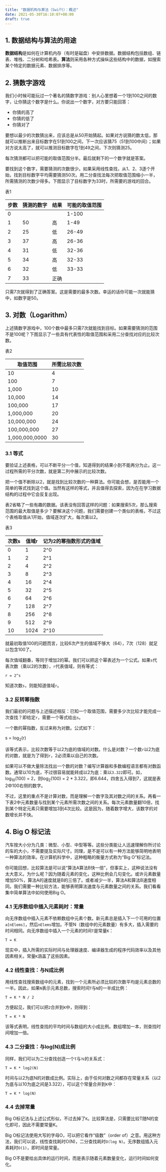 ```yaml
---
title: "数据机构与算法（Swift）：概述"
date: 2021-05-30T16:10:07+08:00
draft: true
---
```


## 1. 数据结构与算法的用途

**数据结构**是如何在计算机内存（有时是磁盘）中安排数据。数据结构包括数组、链表、堆栈、二分树和哈希表。**算法**则采用各种方式操纵这些结构中的数据，如搜索某个特定的数据元素、数据排序等。

## 2. 猜数字游戏

我们小时候可能玩过一个著名的猜数字游戏：别人心里想着一个1到100之间的数字，让你猜这个数字是什么。你说出一个数字，对方要只能回答：

* 你猜的高了
* 你猜的低了
* 你猜对了

要想以最少的次数猜出来，应该总是从50开始猜起。如果对方说猜的数太低，那就可以推断出来目标数字在51到100之间，下一次应该猜75（51到100中间）；如果对方说太高了，就可以推测目标数字在1到49之间，下次则猜测25。

每次猜测都可以把可能的取值范围分半。最后就剩下的一个数字就是答案。

要找到这个数字，需要猜测的次数很少。如果采用线性查找，从1、2、3逐个开始，找到目标数字平均需要猜测50次。用二分查找法每次把取值范围缩小一半，所需猜测的次数少得多。下图显示了目标数字为33时，所需要的游戏的回合。

表1

| 步数      | 猜测的数字  | 结果    | 可能的取值范围 |
| -------- | --------- | ------- | ----------- |
| 0        |           |         | 1-100       |
| 1        | 50        | 高      | 1-49        |
| 2        | 25        | 低      | 26-49       |
| 3        | 37        | 高      | 26-36       |
| 4        | 31        | 低      | 32-36       |
| 5        | 34        | 高      | 32-33       |
| 6        | 32        | 低      | 33-33       |
| 7        | 33        | 正确    |             |

只需7次就得到了正确答案。这是需要的最多次数。幸运的话你可能一次就能猜中，如数字是50。

## 3. 对数（Logarithm）

上述猜数字游戏中，100个数中最多只需7次就能找到目标。如果需要猜测的范围不是100呢？下图显示了一些具有代表性的取值范围和采用二分查找对应的比较次数。

表2

| 取值范围         | 所需比较次数 |
| ----------      | ----------- |
| 10              | 4           |
| 100             | 7           |
| 1,000           | 10          |
| 10,000          | 14          |
| 100,000         | 17          |
| 1,000,000       | 20          |
| 10,000,000      | 24          |
| 100,000,000     | 27          |
| 1,000,000,0000  | 30          |

### 3.1 等式

要验证上述表格，可以不断平分一个值，知道得到的结果小到不能再分为止。这一过程所需的平分次数，就是第二列中展示的比较次数。

把一个值不断除以2，就是找到比较次数的一种算法。你可能会想，是否能用一个简单的等式找到这个值。当然有这样的等式，并且值得去探索，因为在在学习数据结构的过程中它会反复出现。

表2省略了一些有趣的数据。该表没有回答这样的问题：如果搜索5次，那么搜索范围的最大取值是多少？要解决这个问题，我们需要创建一个类似的表格，不过这个表格取值从1开始，值域逐次扩大，每次乘以2。

表3

| 次数s    | 值域r          | 记为2的幂指数形式的值域 |
| --------| -------------- | ------------------- |
| 0       | 1              | 2^0                 |
| 1       | 2              | 2^1                 |
| 2       | 4              | 2^2                 |
| 3       | 8              | 2^3                 |
| 4       | 16             | 2^4                 |
| 5       | 32             | 2^5                 |
| 6       | 64             | 2^6                 |
| 7       | 128            | 2^7                 |
| 8       | 256            | 2^8                 |
| 9       | 512            | 2^9                 |
| 10      | 1024           | 2^10                |

就最初取值100的问题而言，比较6次产生的值域不够大（64），7次（128）就足以包含100了。

每次值域翻番，等同于增加2的幂。我们可以把这个幂表述为一个公式。如果`s`代表次数（乘以2的次数），`r`代表值域，则有等式：

```
r = 2^s
```

知道次数`s`，则能知道值域`r`。

### 3.2 反转幂指数

我们最初的问题与上述描述相反：已知一个取值范围，需要多少次比较才能完成一次查找？即给定`r`，需要一个等式给出`s`。

一个数的幂指数，反过来称为对数。公式如下：

s = log<sub>2</sub>(r)

该等式表示，比较次数等于以2为底的值域的对数。什么是对数？一个数`r`以2为底的对数，就是为了得到`r`，2必须乘以自己的次数。

如果可以不做大量除法找出一个数的对数？编写计算器和多数编程语言都有对数函数。通常以10为底，不过很容易就能转成以2为底：乘以`3.322`即可。如，log<sub>10</sub>(100) = 2，则log<sub>2</sub>(100) = 2 * 3.322，即6.644，四舍五入得到7，这就是表2中100右侧的数字。

不过，这里的重点不是计算对数，而是理解一个数字及其对数之间的关系。再看一下表2中元素数量与找到某个元素所需次数之间的关系。每次元素数量翻10倍，找到某个特定元素只需要增加3到4次比较。这是因为，随着数字增大，该数字的对数增长并不快。

## 4. Big O 标记法

汽车按大小分为几类：微型、小型、中型等等。这些分类能让人迅速理解你所讨论的车的大小，不需要提及实际尺寸。同理，是不是可以有一种方法能够简明地表明一种算法的效率。在计算机科学中，这种粗略的衡量方式称为“Big O”标记法。

你可能回想，比较算法是可以说“算法A算法B快一倍”，但事实上，这种说法没有太大意义。为什么呢？因为随着元素的变化，这种比例会几句变化。或许元素数量增加50%，算法A的速度就是B的三倍了。或者减少一半，算法A和算法B速度相同。我们需要一种比较方法，能够表明算法速度与元素数量之间的关系。我们看看集中简单算法中如何使用Big O。

### 4.1 无序数组中插入元素耗时：常量

向无序数组中插入元素不依赖数组中元素个数。新元素总是插入下一个可用的位置`a[nElems]`，然后`nElems`增加。不管N（数组中的元素数量）有多大，插入需要的时间相同。向无序数组中插入一个元素的时间`T`是常量`K`：

```
T = K
```

现实中，插入所需的实际时间与处理器速度、编译器生成的程序代码效率以及其他因素相关。常量`K`涵盖了这些因素。

### 4.2 线性查找：与N成比例

用线性查找搜索数组中的元素，找到一个元素所必须比较的次数平均是元素总数的一半。因此，如果`N`表示元素总数，搜索时间`T`与`N`的一半成比例：

```
T = K * N / 2
```

方便起见，我们可以把`2`合并到`K`中，则得到：

```
T = K * N
```

该等式表明，线性查找的平均时间与数组的大小成比例。数组增加一本，则查找时间增加一倍。

### 4.3 二分查找：与log(N)成比例

同样，我们可以为二分查找创造一个`T`与`Ｎ`的关系式：

```
T = K * log2(N)
```

时间与以2为底N的对数成比例。实际上，由于任何对数之间都存在常量关系（以2为底与以10为底之间是3.322），可以这个常量合并到`K`中：

```
T = K * log(N)
```

### 4.4 去掉常量

Big O标记法与上述公式形似，不过去掉了`K`。比较算法是，只需要比较T随N的变化即可，因此不需要常量K。

Big O标记法使用大写的字母O，可以把它看作“级数”（order of）之意。用这种方法，我们可以说，线性查找耗时O(N)，二分查找耗时`O(log N)`。无序数组插入元素耗时`O(1)`，即时间是常量。

Big O不是要给出具体的运行时间，而是表示随着元素数量变化，运行时间如何变化。
